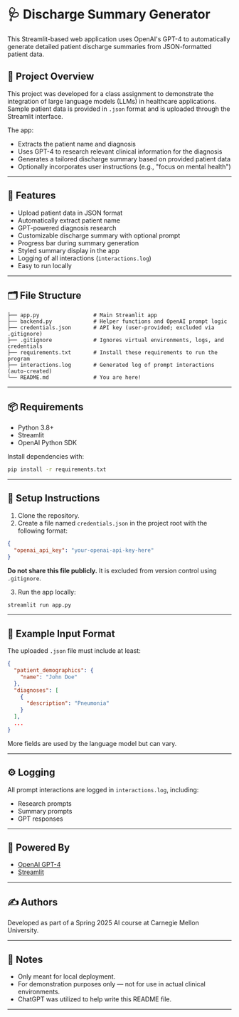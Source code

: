 # 🩺 Discharge Summary Generator

This Streamlit-based web application uses OpenAI's GPT-4 to automatically generate detailed patient discharge summaries from JSON-formatted patient data.

## 📄 Project Overview

This project was developed for a class assignment to demonstrate the integration of large language models (LLMs) in healthcare applications. Sample patient data is provided in `.json` format and is uploaded through the Streamlit interface.

The app:
- Extracts the patient name and diagnosis
- Uses GPT-4 to research relevant clinical information for the diagnosis
- Generates a tailored discharge summary based on provided patient data
- Optionally incorporates user instructions (e.g., "focus on mental health")

---

## 🚀 Features

- Upload patient data in JSON format
- Automatically extract patient name
- GPT-powered diagnosis research
- Customizable discharge summary with optional prompt
- Progress bar during summary generation
- Styled summary display in the app
- Logging of all interactions (`interactions.log`)
- Easy to run locally

---

## 🗂 File Structure

```
├── app.py                 # Main Streamlit app
├── backend.py             # Helper functions and OpenAI prompt logic
├── credentials.json       # API key (user-provided; excluded via .gitignore)
├── .gitignore             # Ignores virtual environments, logs, and credentials
├── requirements.txt       # Install these requirements to run the program
├── interactions.log       # Generated log of prompt interactions (auto-created)
└── README.md              # You are here!
```

---

## 📦 Requirements

- Python 3.8+
- Streamlit
- OpenAI Python SDK

Install dependencies with:

```bash
pip install -r requirements.txt
```

---

## 🔐 Setup Instructions

1. Clone the repository.
2. Create a file named `credentials.json` in the project root with the following format:

```json
{
  "openai_api_key": "your-openai-api-key-here"
}
```

**Do not share this file publicly.** It is excluded from version control using `.gitignore`.

3. Run the app locally:

```bash
streamlit run app.py
```

---

## 📁 Example Input Format

The uploaded `.json` file must include at least:

```json
{
  "patient_demographics": {
    "name": "John Doe"
  },
  "diagnoses": [
    {
      "description": "Pneumonia"
    }
  ],
  ...
}
```

More fields are used by the language model but can vary.

---

## ⚙️ Logging

All prompt interactions are logged in `interactions.log`, including:
- Research prompts
- Summary prompts
- GPT responses

---

## 🧠 Powered By

- [OpenAI GPT-4](https://platform.openai.com/)
- [Streamlit](https://streamlit.io/)

---

## ✍️ Authors

Developed as part of a Spring 2025 AI course at Carnegie Mellon University.

---

## 📌 Notes

- Only meant for local deployment.
- For demonstration purposes only — not for use in actual clinical environments.
- ChatGPT was utilized to help write this README file.

---

